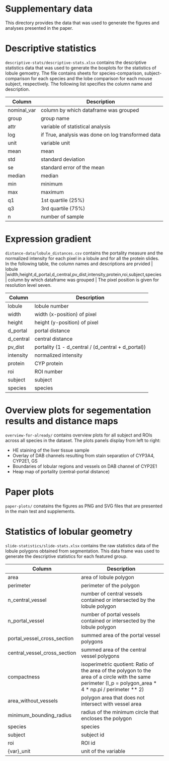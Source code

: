 # Supplementary data

This directory provides the data that was used to generate the figures
and analyses presented in the paper.

# Descriptive statistics

```descriptive-stats/descriptive-stats.xlsx``` contains the descriptive statistics data that was used to generate the boxplots for the statistics of
lobule gemoetry.
The file contains sheets for species-comparison, subject-comparison for each species and the lobe comparison for each mouse subject, respectively.
The following list specifies the column name and description.

| Column      | Description                                        |
|-------------|----------------------------------------------------|
| nominal_var | column by which dataframe was grouped              |
| group       | group name                                         |
| attr        | variable of statistical analysis                   |
| log         | if True, analysis was done on log transformed data |
| unit        | variable unit                                      |
| mean        | mean                                               |
| std         | standard deviation                                 |
| se          | standard error of the mean                         |
| median      | median                                             |
| min         | minimum                                            |
| max         | maximum                                            |
| q1          | 1st quartile (25%)                                 |
| q3          | 3rd quartile (75%)                                 |
| n           | number of sample                                   |

# Expression gradient

```distance-data/lobule_distances.csv``` contains the portality measure and the normalized intensity for each pixel in a lobule and for all the
protein slides. In the following table, the column names and descriptions are prvided
| lobule |width,height,d_portal,d_central,pv_dist,intensity,protein,roi,subject,species | column by which dataframe was grouped |
The pixel position is given for resolution level seven.

| Column    | Description                                        |
|-----------|----------------------------------------------------|
| lobule    | lobule number                                      |
| width     | width (x-position) of pixel                        |
| height    | height (y-position) of pixel                       |
| d_portal  | portal distance                                    |                                                                                 
| d_central | central distance                                   |
| pv_dist   | portality (1 - d_central / (d_central + d_portal)) |
| intensity | normalized intensity                               |
| protein   | CYP protein                                        |
| roi       | ROI number                                         |
| subject   | subject                                            |
| species   | species                                            |

# Overview plots for segementation results and distance maps

```overview-for-already/``` contains overview plots for all subject and ROIs across all species in the dataset.
The plots panels display from left to right:

- HE staining of the liver tissue sample
- Overlay of DAB channels resulting from stain separation of CYP3A4, CYP2E1, GS
- Boundaries of lobular regions and vessels on DAB channel of CYP2E1
- Heap map of portality (central-portal distance)

# Paper plots

```paper-plots/``` conatains the figures as PNG and SVG files that are presented in the main test and supplements.

# Statistics of lobular geometry

```slide-statistics/slide-stats.xlsx``` contains the raw statistics data of the lobule polygons obtained from segmentation.
This data frame was used to generate the descriptive statistics for each featured group.

| Column                       | Description                                                                                                                                                |
|------------------------------|------------------------------------------------------------------------------------------------------------------------------------------------------------|
| area                         | area of lobule polygon                                                                                                                                     |
| perimeter                    | perimeter of the polygon                                                                                                                                   |
| n_central_vessel             | number of central vessels contained or intersected by the lobule polygon                                                                                   |
| n_portal_vessel              | number of portal vessels contained or intersected by the lobule polygon                                                                                    |
| portal_vessel_cross_section  | summed area of the portal vessel polygons                                                                                                                  |
| central_vessel_cross_section | summed area of the central vessel polygons                                                                                                                 |
| compactness                  | isoperimetric quotient: Ratio of the area of the polygon to the area of a circle with the same perimeter (I_p = polygon_area * 4 * np.pi / perimeter ** 2) |
| area_without_vessels         | polygon area that does not intersect with vessel area                                                                                                      |
| minimum_bounding_radius      | radius of the minimum circle that encloses the polygon                                                                                                     |
| species                      | species                                                                                                                                                    |
| subject                      | subject id                                                                                                                                                 |
| roi                          | ROI id                                                                                                                                                     |
| {var}_unit                   | unit of the variable                                                                                                                                       |



